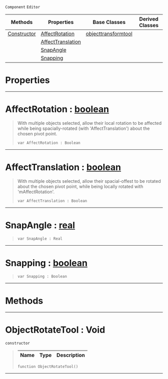  `Component` `Editor`



|Methods|Properties|Base Classes|Derived Classes|
|---|---|---|---|
|[ Constructor](https://github.com/zeroengineteam/ZeroDocs/blob/master/code_reference/class_reference/objectrotatetool.markdown#objectrotatetool-void)|[ AffectRotation](https://github.com/zeroengineteam/ZeroDocs/blob/master/code_reference/class_reference/objectrotatetool.markdown#affectrotation-zero-engi)|[objecttransformtool](https://github.com/zeroengineteam/ZeroDocs/blob/master/code_reference/class_reference/objecttransformtool.markdown)| |
| |[ AffectTranslation](https://github.com/zeroengineteam/ZeroDocs/blob/master/code_reference/class_reference/objectrotatetool.markdown#affecttranslation-zero-e)| | |
| |[ SnapAngle](https://github.com/zeroengineteam/ZeroDocs/blob/master/code_reference/class_reference/objectrotatetool.markdown#snapangle-zero-engine-do)| | |
| |[ Snapping](https://github.com/zeroengineteam/ZeroDocs/blob/master/code_reference/class_reference/objectrotatetool.markdown#snapping-zero-engine-doc)| | |


 #  Properties


---  
 #  AffectRotation : [boolean](https://github.com/zeroengineteam/ZeroDocs/blob/master/code_reference/zilch_base_types/boolean.markdown)

> With multiple objects selected, allow their local rotation to be affected while being spacially-rotated (with 'AffectTranslation') about the chosen pivot point.
> ``` lang=cpp, name=Zilch
> var AffectRotation : Boolean


---  
 #  AffectTranslation : [boolean](https://github.com/zeroengineteam/ZeroDocs/blob/master/code_reference/zilch_base_types/boolean.markdown)

> With multiple objects selected, allow their spacial-offest to be rotated about the chosen pivot point, while being locally rotated with 'mAffectRotation'.
> ``` lang=cpp, name=Zilch
> var AffectTranslation : Boolean


---  
 #  SnapAngle : [real](https://github.com/zeroengineteam/ZeroDocs/blob/master/code_reference/zilch_base_types/real.markdown)

> 
> ``` lang=cpp, name=Zilch
> var SnapAngle : Real


---  
 #  Snapping : [boolean](https://github.com/zeroengineteam/ZeroDocs/blob/master/code_reference/zilch_base_types/boolean.markdown)

> 
> ``` lang=cpp, name=Zilch
> var Snapping : Boolean


---  
 #  Methods


---  
 #  ObjectRotateTool : Void

 `constructor`

> 
> |Name|Type|Description|
> |---|---|---|
> ``` lang=cpp, name=Zilch
> function ObjectRotateTool()
> ``` 


---  
 

 